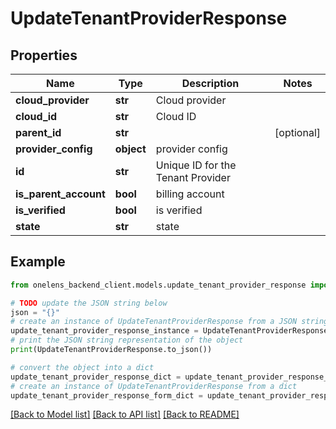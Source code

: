 # UpdateTenantProviderResponse


## Properties

Name | Type | Description | Notes
------------ | ------------- | ------------- | -------------
**cloud_provider** | **str** | Cloud provider | 
**cloud_id** | **str** | Cloud ID | 
**parent_id** | **str** |  | [optional] 
**provider_config** | **object** | provider config | 
**id** | **str** | Unique ID for the Tenant Provider | 
**is_parent_account** | **bool** | billing account | 
**is_verified** | **bool** | is verified | 
**state** | **str** | state | 

## Example

```python
from onelens_backend_client.models.update_tenant_provider_response import UpdateTenantProviderResponse

# TODO update the JSON string below
json = "{}"
# create an instance of UpdateTenantProviderResponse from a JSON string
update_tenant_provider_response_instance = UpdateTenantProviderResponse.from_json(json)
# print the JSON string representation of the object
print(UpdateTenantProviderResponse.to_json())

# convert the object into a dict
update_tenant_provider_response_dict = update_tenant_provider_response_instance.to_dict()
# create an instance of UpdateTenantProviderResponse from a dict
update_tenant_provider_response_form_dict = update_tenant_provider_response.from_dict(update_tenant_provider_response_dict)
```
[[Back to Model list]](../README.md#documentation-for-models) [[Back to API list]](../README.md#documentation-for-api-endpoints) [[Back to README]](../README.md)



